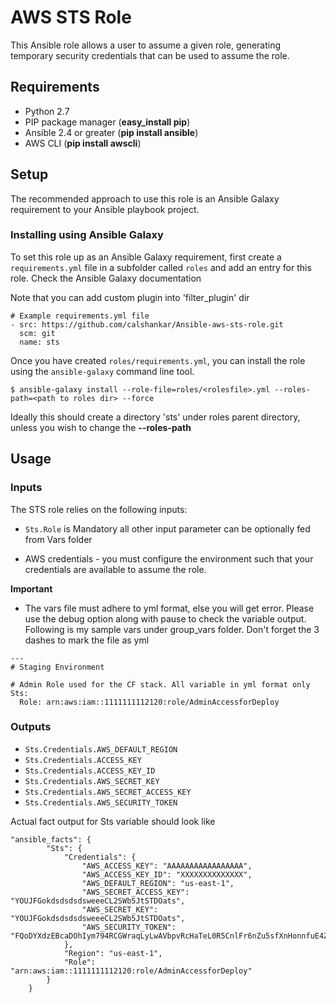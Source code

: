 # AWS STS Role

This Ansible role allows a user to assume a given role, generating temporary security credentials that can be used to assume the role.

## Requirements

- Python 2.7
- PIP package manager (**easy_install pip**)
- Ansible 2.4 or greater (**pip install ansible**)
- AWS CLI (**pip install awscli**)

## Setup

The recommended approach to use this role is an Ansible Galaxy requirement to your Ansible playbook project.

### Installing using Ansible Galaxy

To set this role up as an Ansible Galaxy requirement, first create a `requirements.yml` file in a subfolder called `roles` and add an entry for this role.  Check the Ansible Galaxy documentation

Note that you can add custom plugin into 'filter_plugin' dir

```
# Example requirements.yml file
- src: https://github.com/calshankar/Ansible-aws-sts-role.git
  scm: git
  name: sts
```

Once you have created `roles/requirements.yml`, you can install the role using the `ansible-galaxy` command line tool.

```
$ ansible-galaxy install --role-file=roles/<rolesfile>.yml --roles-path=<path to roles dir> --force
```

Ideally this should create a directory 'sts' under roles parent directory, unless you wish to change the **--roles-path**

## Usage

### Inputs

The STS role relies on the following inputs:

- `Sts.Role` is Mandatory all other input parameter can be optionally fed from Vars folder

- AWS credentials - you must configure the environment such that your credentials are available to assume the role.

**Important**

- The vars file must adhere to yml format, else you will get error. Please use the debug        option along with pause to check the variable output. Following is my sample vars under       group_vars folder. Don't forget the 3 dashes to mark the file as yml

```
---
# Staging Environment

# Admin Role used for the CF stack. All variable in yml format only
Sts:
  Role: arn:aws:iam::1111111112120:role/AdminAccessforDeploy
```

### Outputs

- `Sts.Credentials.AWS_DEFAULT_REGION`
- `Sts.Credentials.ACCESS_KEY`
- `Sts.Credentials.ACCESS_KEY_ID`
- `Sts.Credentials.AWS_SECRET_KEY`
- `Sts.Credentials.AWS_SECRET_ACCESS_KEY`
- `Sts.Credentials.AWS_SECURITY_TOKEN`

Actual fact output for Sts variable should look like

```
"ansible_facts": {
        "Sts": {
            "Credentials": {
                "AWS_ACCESS_KEY": "AAAAAAAAAAAAAAAAA", 
                "AWS_ACCESS_KEY_ID": "XXXXXXXXXXXXXX", 
                "AWS_DEFAULT_REGION": "us-east-1", 
                "AWS_SECRET_ACCESS_KEY": "YOUJFGokdsdsdsdsweeeCL2SWb5JtSTDOats", 
                "AWS_SECRET_KEY": "YOUJFGokdsdsdsdsweeeCL2SWb5JtSTDOats", 
                "AWS_SECURITY_TOKEN": "FQoDYXdzEBcaDOhIym794RCGWraqLyLwAVbpvRcHaTeL0R5CnlFr6nZu5sfXnHonnfuE4ZM+rtrtjjkjethNuBir7G5z5qot/XNl/QqLUgNfyuPSjHa1OW3wvB+GXC2tWzWc50Uh6//kSRN1SqbbXGgwBhoMGgz6M5Rp7QTtVmgaic9Ka8YvpXunkbqw6vrFeOSHyk/nS+0F5OlVVA18oj0tDp6K8gu7XZNEK+OV1TuwuH9dCKwPab5Avqc/Q9LeGQ69CC3T1xXL/JaH0QLnQFLNIBGu2oiUBZCdDhCyN5uO1kWUxVJlrLn2IB0FgdKmjrdVv95ewU9oyrT+/UsiZ6QjKQiiO393SBQ=="
            }, 
            "Region": "us-east-1", 
            "Role": "arn:aws:iam::1111111112120:role/AdminAccessforDeploy"
        }
    }
```
